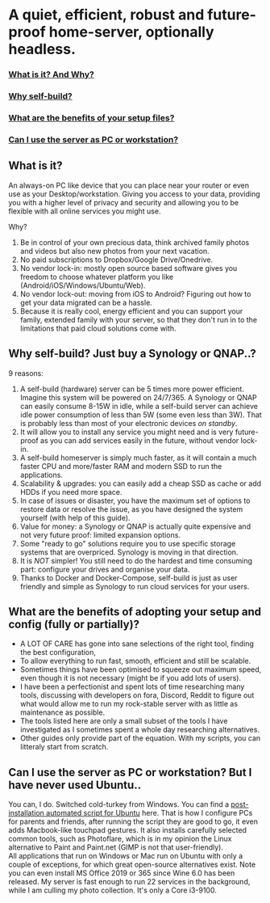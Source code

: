 # A quiet, efficient, robust and future-proof home-server, optionally headless.

### [What is it? And Why?](https://github.com/zilexa/Homeserver#what-is-it)
### [Why self-build?](https://github.com/zilexa/Homeserver#why-self-build-just-buy-a-synology-or-qnap)
### [What are the benefits of your setup files?](https://github.com/zilexa/Homeserver#what-are-the-benefits-of-adopting-your-setup-and-config-fully-or-partially)
### [Can I use the server as PC or workstation?](https://github.com/zilexa/Homeserver#can-i-use-the-server-as-pc-or-workstation-but-i-have-never-used-ubuntu)

## What is it?
An always-on PC like device that you can place near your router or even use as your Desktop/workstation. Giving you access to your data, providing you with a higher level of privacy and security and allowing you to be flexible with all online services you might use. 

Why?
1. Be in control of your own precious data, think archived family photos and videos but also new photos from your next vacation. 
2. No paid subscriptions to Dropbox/Google Drive/Onedrive. 
3. No vendor lock-in: mostly open source based software gives you freedom to choose whatever platform you like (Android/iOS/Windows/Ubuntu/Web). 
4. No vendor lock-out: moving from iOS to Android? Figuring out how to get your data migrated can be a hassle. 
5. Because it is really cool, energy efficient and you can support your family, extended family with your server, so that they don't run in to the limitations that paid cloud solutions come with. 

## Why self-build? Just buy a Synology or QNAP..?
9 reasons: 
1. A self-build (hardware) server can be 5 times more power efficient. Imagine this system will be powered on 24/7/365. A Synology or QNAP can easily consume 8-15W in idle, while a self-build server can achieve idle power consumption of less than 5W (some even less than 3W). That is probably less than most of your electronic devices *on standby*. 
2. It will allow you to install any service you might need and is very future-proof as you can add services easily in the future, without vendor lock-in. 
3. A self-build homeserver is simply much faster, as it will contain a much faster CPU and more/faster RAM and modern SSD to run the applications. 
4. Scalability & upgrades: you can easily add a cheap SSD as cache or add HDDs if you need more space. 
5. In case of issues or disaster, you have the maximum set of options to restore data or resolve the issue, as you have designed the system yourself (with help of this guide). 
6. Value for money: a Synology or QNAP is actually quite expensive and not very future proof: limited expansion options.
7. Some "ready to go" solutions require you to use specific storage systems that are overpriced. Synology is moving in that direction.
8. It is *NOT* simpler! You still need to do the hardest and time consuming part: configure your drives and organise your data.
9. Thanks to Docker and Docker-Compose, self-build is just as user friendly and simple as Synology to run cloud services for your users.

## What are the benefits of adopting your setup and config (fully or partially)?

 - A LOT OF CARE has gone into sane selections of the right tool, finding the best configuration,  
 - To allow everything to run fast, smooth, efficient and still be scalable. 
 - Sometimes things have been optimised to squeeze out maximum speed, even though it is not necessary (might be if you add lots of users). 
 - I have been a perfectionist and spent lots of time researching many tools, discussing with developers on fora, Discord, Reddit to figure out what would allow me to run my rock-stable server with as little as maintenance as possible.  
 - The tools listed here are only a small subset of the tools I have investigated as I sometimes spent a whole day researching alternatives.
 - Other guides only provide part of the equation. With my scripts, you can litteraly start from scratch. 

## Can I use the server as PC or workstation? But I have never used Ubuntu..
You can, I do. Switched cold-turkey from Windows. You can find a [post-installation automated script for Ubuntu](https://github.com/zilexa/UbuntuBudgie-config) here. That is how I configure PCs for parents and friends, after running the script they are good to go, it even adds Macbook-like touchpad gestures. It also installs carefully selected common tools, such as Photoflare, which is in my opinion the Linux alternative to Paint and Paint.net (GIMP is not that user-friendly).  
All applications that run on Windows or Mac run on Ubuntu with only a couple of exceptions, for which great open-source alternatives exist. Note you can even install MS Office 2019 or 365 since Wine 6.0 has been released. My server is fast enough to run 22 services in the background, while I am culling my photo collection. It's only a Core i3-9100. 
